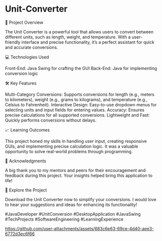 # Unit-Converter

🌟 Project Overview

The Unit Converter is a powerful tool that allows users to convert between different units, such as length, weight, and temperature. With a user-friendly interface and precise functionality, it’s a perfect assistant for quick and accurate conversions.

💻 Technologies Used

Front-End: Java Swing for crafting the GUI
Back-End: Java for implementing conversion logic

🛠️ Key Features

Multi-Category Conversions: Supports conversions for length (e.g., meters to kilometers), weight (e.g., grams to kilograms), and temperature (e.g., Celsius to Fahrenheit).
Interactive Design: Easy-to-use dropdown menus for selecting units and input fields for entering values.
Accuracy: Ensures precise calculations for all supported conversions.
Lightweight and Fast: Quickly performs conversions without delays.

📈 Learning Outcomes

This project honed my skills in handling user input, creating responsive GUIs, and implementing precise calculation logic. It was a valuable opportunity to solve real-world problems through programming.

🙌 Acknowledgments

A big thank you to my mentors and peers for their encouragement and feedback during this project. Your insights helped bring this application to life!

🔗 Explore the Project

Download the Unit Converter now to simplify your conversions. I would love to hear your suggestions and ideas for enhancing its functionality!

#JavaDeveloper #UnitConversion #DesktopApplication #JavaSwing #TechProjects #SoftwareEngineering #LearningExperience


https://github.com/user-attachments/assets/683c6e63-69ce-4d40-aee3-6772d3ec6f66
